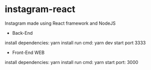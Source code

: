 # instagram-react

Instagram made using React framework and NodeJS

* Back-End

install dependencies: yarn install
run cmd: yarn dev start
port 3333

* Front-End WEB

install dependencies: yarn install
run cmd: yarn start
port: 3000


